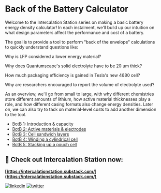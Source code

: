 
# Back of the Battery Calculator

Welcome to the Intercalation Station series on making a basic battery energy density calculator! In each instalment, we'll build up our intuition on what design parameters affect the performance and cost of a battery.

The goal is to provide a tool to perform "back of the envelope" calculations to quickly understand questions like:

Why is LFP considered a lower energy material?

Why does Quantumscape's solid electrolyte have to be 20 um thick?

How much packaging efficiency is gained in Tesla's new 4680 cell?

Why are researchers encouraged to report the volume of electrolyte used?

As an overview, we'll go from small to large, with why different chemistries store different amounts of lithium, how active material thicknesses play a role, and how different casing formats also change energy densities. Later on, we can also try to tack on material-level costs to add another dimension to the tool.

* [BotB 1: Introduction & capacity](https://intercalationstation.substack.com/p/botb-1-introduction-and-capacity)
* [BotB 2: Active materials & electrodes](https://intercalationstation.substack.com/p/botb-2-active-materials-and-electrodes)
* [BotB 3: Cell sandwich layers](https://intercalationstation.substack.com/p/botb-3-the-cell-stack)
* [BotB 4: Winding a cylindrical cell](https://intercalationstation.substack.com/p/botb-4-cylindrical-cells)
* [BotB 5: Stacking up a pouch cell](https://intercalationstation.substack.com/p/botb-5-pouch-cells)

## 🔋 Check out Intercalation Station now:

**[https://intercalationstation.substack.com/](https://intercalationstation.substack.com/)**

[![linkedin](https://img.shields.io/badge/linkedin-0A66C2?style=for-the-badge&logo=linkedin&logoColor=white)](https://www.linkedin.com/company/intercalation)
[![twitter](https://img.shields.io/badge/twitter-1DA1F2?style=for-the-badge&logo=twitter&logoColor=white)](https://twitter.com/IntercalationSt)

  
